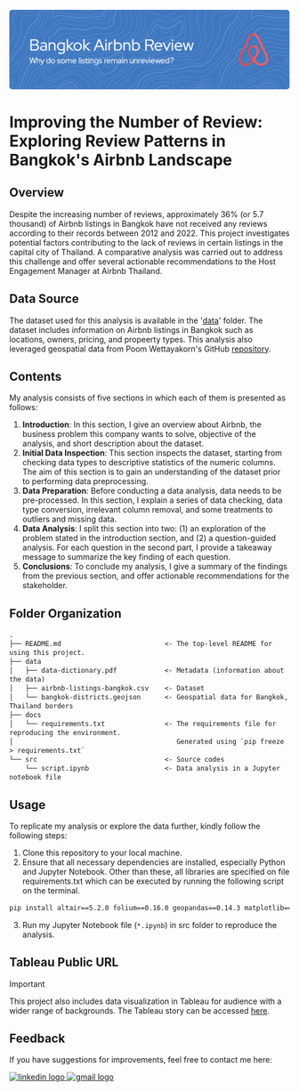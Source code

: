 ![header](header.png)

# Improving the Number of Review: Exploring Review Patterns in Bangkok's Airbnb Landscape
## Overview
Despite the increasing number of reviews, approximately 36% (or 5.7 thousand) of Airbnb listings in Bangkok have not received any reviews according to their records between 2012 and 2022. This project investigates potential factors contributing to the lack of reviews in certain listings in the capital city of Thailand. A comparative analysis was carried out to address this challenge and offer several actionable recommendations to the Host Engagement Manager at Airbnb Thailand.

## Data Source
The dataset used for this analysis is available in the '[data](https://github.com/LingAdeu/bangkok-airbnb-review-exploration/tree/main/data)' folder. The dataset includes information on Airbnb listings in Bangkok such as locations, owners, pricing, and propeerty types. This analysis also leveraged geospatial data from Poom Wettayakorn's GitHub [repository](https://github.com/pcrete/gsvloader-demo/blob/master/geojson/Bangkok-districts.geojson).

## Contents
My analysis consists of five sections in which each of them is presented as follows:
1. <b>Introduction</b>: In this section, I give an overview about Airbnb, the business problem this company wants to solve, objective of the analysis, and short description about the dataset. 
2. <b>Initial Data Inspection</b>: This section inspects the dataset, starting from checking data types to descriptive statistics of the numeric columns. The aim of this section is to gain an understanding of the dataset prior to performing data preprocessing. 
3. <b>Data Preparation</b>: Before conducting a data analysis, data needs to be pre-processed. In this section, I explain a series of data checking, data type conversion, irrelevant column removal, and some treatments to outliers and missing data.
4. <b>Data Analysis</b>: I split this section into two: (1) an exploration of the problem stated in the introduction section, and (2) a question-guided analysis. For each question in the second part, I provide a takeaway message to summarize the key finding of each question.
5. <b>Conclusions</b>: To conclude my analysis, I give a summary of the findings from the previous section, and offer actionable recommendations for the stakeholder.

## Folder Organization

    .
    ├── README.md                          <- The top-level README for using this project.
    ├── data
    │   ├── data-dictionary.pdf            <- Metadata (information about the data)
    │   ├── airbnb-listings-bangkok.csv    <- Dataset
    │   └── bangkok-districts.geojson      <- Geospatial data for Bangkok, Thailand borders
    ├── docs
    │   └── requirements.txt               <- The requirements file for reproducing the environment. 
    │                                         Generated using `pip freeze > requirements.txt`
    └── src                                <- Source codes
        └── script.ipynb                   <- Data analysis in a Jupyter notebook file

## Usage
To replicate my analysis or explore the data further, kindly follow the following steps:
1. Clone this repository to your local machine.
2. Ensure that all necessary dependencies are installed, especially Python and Jupyter Notebook. Other than these, all libraries are specified on file requirements.txt which can be executed by running the following script on the terminal.

```bash
pip install altair==5.2.0 folium==0.16.0 geopandas==0.14.3 matplotlib==3.8.3 numpy==1.24.4 pandas==2.2.1 scipy==1.11.4 seaborn==0.11.0

```
3. Run my Jupyter Notebook file (`*.ipynb`) in src folder to reproduce the analysis.

## Tableau Public URL

> [!important] 
> This project also includes data visualization in Tableau for audience with a wider range of backgrounds. The Tableau story can be accessed [here](https://public.tableau.com/shared/TWSRBZMHC?:display_count=n&:origin=viz_share_link).

## Feedback
If you have suggestions for improvements, feel free to contact me here:

<a href="https://www.linkedin.com/in/adelia-januarto/" target="_blank">
    <img src="https://raw.githubusercontent.com/maurodesouza/profile-readme-generator/master/src/assets/icons/social/linkedin/default.svg" width="52" height="40" alt="linkedin logo"/>
  </a>
<a href="mailto:januartoadelia@gmail.com" target="_blank">
    <img src="https://raw.githubusercontent.com/maurodesouza/profile-readme-generator/master/src/assets/icons/social/gmail/default.svg"  width="52" height="40" alt="gmail logo"/>
  </a>